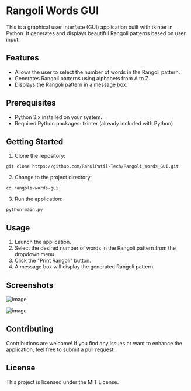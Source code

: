 # Rangoli Words GUI

This is a graphical user interface (GUI) application built with tkinter in Python. It generates and displays beautiful Rangoli patterns based on user input.

## Features

- Allows the user to select the number of words in the Rangoli pattern.
- Generates Rangoli patterns using alphabets from A to Z.
- Displays the Rangoli pattern in a message box.

## Prerequisites

- Python 3.x installed on your system.
- Required Python packages: tkinter (already included with Python)

## Getting Started

1. Clone the repository:

```
git clone https://github.com/RahulPatil-Tech/Rangoli_Words_GUI.git
```
2. Change to the project directory:
```
cd rangoli-words-gui
```
3. Run the application:
```
python main.py
```
## Usage
1. Launch the application.
2. Select the desired number of words in the Rangoli pattern from the dropdown menu.
3. Click the "Print Rangoli" button.
4. A message box will display the generated Rangoli pattern.

## Screenshots
![image](https://github.com/RahulPatil-Tech/Rangoli_Words_GUI/assets/81096780/f651bb3c-9a42-498b-a2e1-94a239500a16)

![image](https://github.com/RahulPatil-Tech/Rangoli_Words_GUI/assets/81096780/da30e897-b591-475e-ac07-e5f9a7f6ed5f)




## Contributing
Contributions are welcome! If you find any issues or want to enhance the application, feel free to submit a pull request.

## License
This project is licensed under the MIT License.
